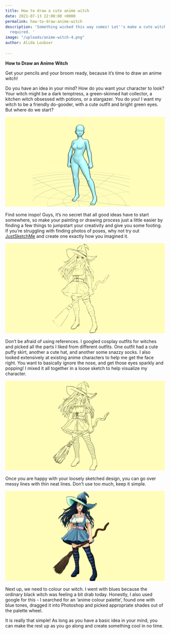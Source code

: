 ```yaml
---
title: How to draw a cute anime witch
date: 2021-07-13 22:00:00 +0000
permalink: how-to-draw-anime-witch
description: 'Something wicked this way comes! Let''s make a cute witch; no spells
  required. '
image: "/uploads/anime-witch-4.png"
author: Alida Loubser

---
```

**How to Draw an Anime Witch**

Get your pencils and your broom ready, because it’s time to draw an anime witch!

Do you have an idea in your mind? How do you want your character to look? Your witch might be a dark temptress, a green-skinned hat collector, a kitchen witch obsessed with potions, or a stargazer. You do you! I want my witch to be a friendly do-gooder, with a cute outfit and bright green eyes. But where do we start?

![](/uploads/anime-witch-1.png)

Find some inspo! Guys, it’s no secret that all good ideas have to start somewhere, so make your painting or drawing process just a little easier by finding a few things to jumpstart your creativity and give you some footing. If you’re struggling with finding photos of poses, why not try out [JustSketchMe](https://justsketch.me/) and create one exactly how you imagined it.

![](/uploads/anime-witch-2.png)

Don’t be afraid of using references. I googled cosplay outfits for witches and picked all the parts I liked from different outfits. One outfit had a cute puffy skirt, another a cute hat, and another some snazzy socks. I also looked extensively at existing anime characters to help me get the face right. You want to basically ignore the nose, and get those eyes sparkly and popping! I mixed it all together in a loose sketch to help visualize my character.

_![](/uploads/anime-witch-3.png)_

Once you are happy with your loosely sketched design, you can go over messy lines with thin neat lines. Don’t use too much, keep it simple.

_![](/uploads/anime-witch-4.png)_

Next up, we need to colour our witch. I went with blues because the ordinary black witch was feeling a bit drab today. Honestly, I also used google for this - I searched for an ‘anime colour palette’, found one with blue tones, dragged it into Photoshop and picked appropriate shades out of the palette wheel.

It is really that simple! As long as you have a basic idea in your mind, you can make the rest up as you go along and create something cool in no time.